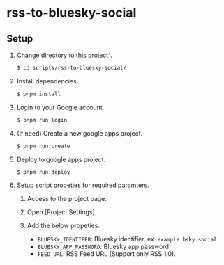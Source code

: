 # rss-to-bluesky-social

## Setup

1. Change directory to this project`.

   ```bash
   $ cd scripts/rss-to-bluesky-social/
   ```

1. Install dependencies.

   ```bash
   $ pnpm install
   ```

1. Login to your Google account.

   ```bash
   $ pnpm run login
   ```

1. (If need) Create a new google apps project.

   ```bash
   $ pnpm run create
   ```

1. Deploy to google apps project.

   ```bash
   $ pnpm run deploy
   ```

1. Setup script propeties for required paramters.

   1. Access to the project page.

   1. Open [Project Settings].
   1. Add the below propeties.

      - `BLUESKY_IDENTIFER`: Bluesky identifier. ex. `example.bsky.social`
      - `BLUESKY_APP_PASSWORD`: Bluesky app password.
      - `FEED_URL`: RSS Feed URL (Support only RSS 1.0).
